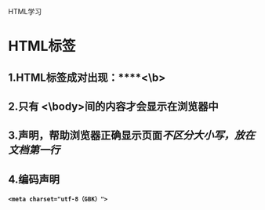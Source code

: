 HTML学习
# HTML标签
## 1.HTML标签成对出现：<b>****<\b>
## 2.只有<body> <\body>间的内容才会显示在浏览器中
## 3.<!doctype heml>声明，帮助浏览器正确显示页面*不区分大小写，放在文档第一行*
## 4.编码声明
    <meta charset="utf-8（GBK）">




